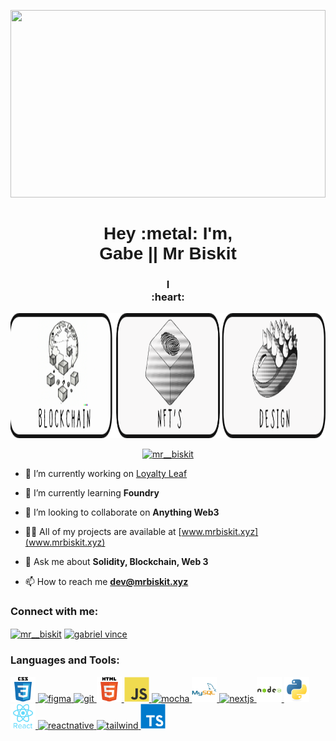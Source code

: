 <head>
  <link rel="stylesheet" href="styles/fonts.css">
</head>
<p align="center">
  <img src="https://media.giphy.com/media/W8ntbAJ1YUlwDW02IJ/giphy.gif" height="300px" width="100%">
</p>

<h1 style="font-family: 'Mona Sans', sans-serif" align="center">Hey :metal: I'm, <br/> Gabe || Mr Biskit</h1>

<h3 align="center">I <br/> :heart: </h3>
<p align="center">
  <img src="/public/Loves.png" height="200px" width="100%">
</p>

<p align="center"> <a href="https://twitter.com/mr__biskit" target="blank"><img src="https://img.shields.io/twitter/follow/mr__biskit?logo=twitter&style=for-the-badge" alt="mr__biskit" /></a> </p>

- 🔭 I’m currently working on [Loyalty Leaf](https://github.com/Mr-Biskit/loyalty-leaf-backend)

- 🌱 I’m currently learning **Foundry**

- 👯 I’m looking to collaborate on **Anything Web3**

- 👨‍💻 All of my projects are available at [www.mrbiskit.xyz](www.mrbiskit.xyz)

- 💬 Ask me about **Solidity, Blockchain, Web 3**

- 📫 How to reach me **dev@mrbiskit.xyz**

<h3 align="left">Connect with me:</h3>
<p align="left">
<a href="https://twitter.com/mr__biskit" target="blank"><img align="center" src="https://raw.githubusercontent.com/rahuldkjain/github-profile-readme-generator/master/src/images/icons/Social/twitter.svg" alt="mr__biskit" height="30" width="40" /></a>
<a href="https://linkedin.com/in/gabriel-vince-017059214/" target="blank"><img align="center" src="https://raw.githubusercontent.com/rahuldkjain/github-profile-readme-generator/master/src/images/icons/Social/linked-in-alt.svg" alt="gabriel vince" height="30" width="40" /></a>
</p>

<h3 align="left">Languages and Tools:</h3>
<p align="left"> <a href="https://www.w3schools.com/css/" target="_blank" rel="noreferrer"> <img src="https://raw.githubusercontent.com/devicons/devicon/master/icons/css3/css3-original-wordmark.svg" alt="css3" width="40" height="40"/> </a> <a href="https://www.figma.com/" target="_blank" rel="noreferrer"> <img src="https://www.vectorlogo.zone/logos/figma/figma-icon.svg" alt="figma" width="40" height="40"/> </a> <a href="https://git-scm.com/" target="_blank" rel="noreferrer"> <img src="https://www.vectorlogo.zone/logos/git-scm/git-scm-icon.svg" alt="git" width="40" height="40"/> </a> <a href="https://www.w3.org/html/" target="_blank" rel="noreferrer"> <img src="https://raw.githubusercontent.com/devicons/devicon/master/icons/html5/html5-original-wordmark.svg" alt="html5" width="40" height="40"/> </a> <a href="https://developer.mozilla.org/en-US/docs/Web/JavaScript" target="_blank" rel="noreferrer"> <img src="https://raw.githubusercontent.com/devicons/devicon/master/icons/javascript/javascript-original.svg" alt="javascript" width="40" height="40"/> </a> <a href="https://mochajs.org" target="_blank" rel="noreferrer"> <img src="https://www.vectorlogo.zone/logos/mochajs/mochajs-icon.svg" alt="mocha" width="40" height="40"/> </a> <a href="https://www.mysql.com/" target="_blank" rel="noreferrer"> <img src="https://raw.githubusercontent.com/devicons/devicon/master/icons/mysql/mysql-original-wordmark.svg" alt="mysql" width="40" height="40"/> </a> <a href="https://nextjs.org/" target="_blank" rel="noreferrer"> <img src="https://cdn.worldvectorlogo.com/logos/nextjs-2.svg" alt="nextjs" width="40" height="40"/> </a> <a href="https://nodejs.org" target="_blank" rel="noreferrer"> <img src="https://raw.githubusercontent.com/devicons/devicon/master/icons/nodejs/nodejs-original-wordmark.svg" alt="nodejs" width="40" height="40"/> </a> <a href="https://www.python.org" target="_blank" rel="noreferrer"> <img src="https://raw.githubusercontent.com/devicons/devicon/master/icons/python/python-original.svg" alt="python" width="40" height="40"/> </a> <a href="https://reactjs.org/" target="_blank" rel="noreferrer"> <img src="https://raw.githubusercontent.com/devicons/devicon/master/icons/react/react-original-wordmark.svg" alt="react" width="40" height="40"/> </a> <a href="https://reactnative.dev/" target="_blank" rel="noreferrer"> <img src="https://reactnative.dev/img/header_logo.svg" alt="reactnative" width="40" height="40"/> </a> <a href="https://tailwindcss.com/" target="_blank" rel="noreferrer"> <img src="https://www.vectorlogo.zone/logos/tailwindcss/tailwindcss-icon.svg" alt="tailwind" width="40" height="40"/> </a> <a href="https://www.typescriptlang.org/" target="_blank" rel="noreferrer"> <img src="https://raw.githubusercontent.com/devicons/devicon/master/icons/typescript/typescript-original.svg" alt="typescript" width="40" height="40"/> </a> </p>


